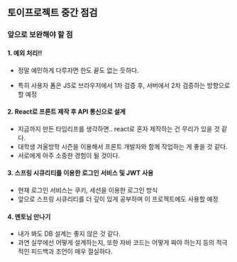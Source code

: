 ## 토이프로젝트 중간 점검

### 앞으로 보완해야 할 점

#### 1. 예외 처리!!
- 정말 예민하게 다루자면 한도 끝도 없는 듯하다.

- 특히 사용자 폼은 JS로 브라우저에서 1차 검증 후, 서버에서 2차 검증하는 방향으로 할 예정

  

#### 2. React로 프론트 제작 후 API 통신으로 설계

  - 지금까지 만든 타임리프를 생각하면.. react로 혼자 제작하는 건 무리가 있을 것 같다.
  - 대학생 겨울방학 시즌을 이용해서 프론트 개발자와 함께 작업하는 게 좋을 것 같다.
  - 서로에게 아주 소중한 경험이 될 것이다.




#### 3. 스프링 시큐리티를 이용한 로그인 서비스 및 JWT 사용
  - 현재 로그인 서비스는 쿠키, 세션을 이용한 로그인 방식
  - 앞으로 스프링 시큐리티를 더 깊이 있게 공부하며 이 프로젝트에도 사용할 예정



#### 4. 멘토님 만나기

  - 내가 봐도 DB 설계는 좋지 않은 것 같다.
  - 과연 실무에선 어떻게 설계하는지, 또한 자바 코드는 어떻게 짜야 하는지 등의 적극적인 피드백과 조언이 매우 절실하다.
